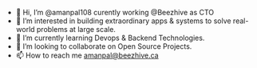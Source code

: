 - 👋 Hi, I’m @amanpal108 curently working @Beezhive as CTO
- 👀 I’m interested in building extraordinary apps & systems to solve real-world problems at large scale.
- 🌱 I’m currently learning Devops & Backend Technologies.
- 💞️ I’m looking to collaborate on Open Source Projects.
- 📫 How to reach me amanpal@beezhive.ca

<!---
amanpal108/amanpal108 is a ✨ special ✨ repository because its `README.md` (this file) appears on your GitHub profile.
You can click the Preview link to take a look at your changes.
--->
